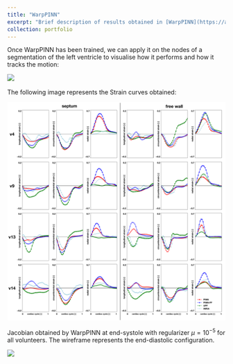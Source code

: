 ```yaml
---
title: "WarpPINN"
excerpt: "Brief description of results obtained in [WarpPINN](https://arxiv.org/abs/2211.12549)"
collection: portfolio
---
```


Once WarpPINN has been trained, we can apply it on the nodes of a segmentation of the left ventricle to visualise how it performs and how it tracks the motion: 

<image src="/images/warpPINN.gif" /> 

The following image represents the Strain curves obtained:

<img src="/images/strain_curves.pdf"> 

Jacobian obtained by WarpPINN at end-systole with regularizer $\mu=10^{-5}$ for all volunteers. The wireframe represents the end-diastolic configuration.

<img src="/images/jacobian1e-05.pdf"> 
